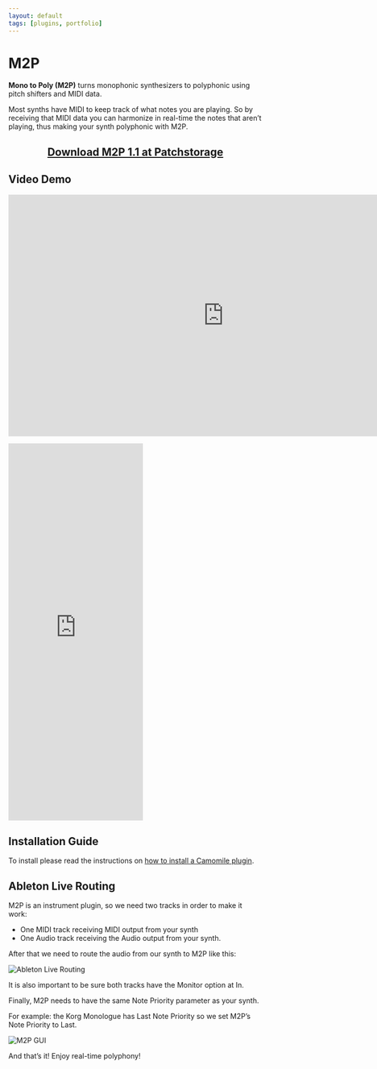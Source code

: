 ```yaml
---
layout: default
tags: [plugins, portfolio]
---
```

# M2P

**Mono to Poly (M2P)** turns monophonic synthesizers to polyphonic using pitch shifters and MIDI data.

Most synths have MIDI to keep track of what notes you are playing.
So by receiving that MIDI data you can harmonize in real-time the notes that aren’t playing, thus making your synth polyphonic with M2P.

<center><p><h2><a href="https://patchstorage.com/m2p/"> Download M2P 1.1 at Patchstorage </a></h2></p></center>

## Video Demo

<p><div class="video-container"><iframe width="853" height="480" src="https://www.youtube.com/embed/7d3IagGN50E" frameborder="0" allowfullscreen></iframe></div></p>

<iframe src="https://www.facebook.com/plugins/video.php?href=https%3A%2F%2Fwww.facebook.com%2FholaWave%2Fvideos%2F299898077356474%2F&show_text=1&width=267" width="267" height="749" style="border:none;overflow:hidden" scrolling="no" frameborder="0" allowTransparency="true" allow="encrypted-media" allowFullScreen="true"></iframe>

## Installation Guide
To install please read the instructions on [how to install a Camomile plugin](https://github.com/pierreguillot/Camomile/wiki/How-to-install-plugins).

## Ableton Live Routing

M2P is an instrument plugin, so we need two tracks in order to make it work:
* One MIDI track receiving MIDI output from your synth
* One Audio track receiving the Audio output from your synth.

After that we need to route the audio from our synth to M2P like this:

![Ableton Live Routing](2019-08-19-Ableton-M2P)

It is also important to be sure both tracks have the Monitor option at In.

Finally, M2P needs to have the same Note Priority parameter as your synth.

For example: the Korg Monologue has Last Note Priority so we set M2P’s Note Priority to Last.

![M2P GUI](2019-08-19-M2P-GUI)

And that’s it! Enjoy real-time polyphony!
